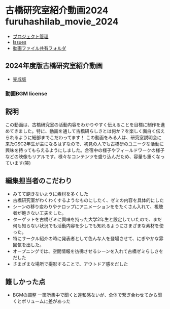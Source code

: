 # 古橋研究室紹介動画2024 furuhashilab_movie_2024 

 * [プロジェクト管理](https://github.com/orgs/furuhashilab/projects/42)
 * [Issues](https://github.com/furuhashilab/furuhashilab_movie_2024/issues)
 * [動画ファイル共有フォルダ](https://drive.google.com/drive/u/1/folders/1buICQUhZ9gaO5A8o_WeatAdo-0SCm5r-)

## 2024年度版古橋研究室紹介動画
 * [完成版](https://drive.google.com/file/d/1PKZFosyw0knFacLTE4YJOe4jNSM9Tvwk/view?usp=sharing)
### 動画BGM license


## 説明
この動画は、古橋研究室の活動内容をわかりやすく伝えることを目標に制作を進めてきました。特に、動画を通して古橋研らしさとは何か？を楽しく面白く伝えられるように細部までこだわってます！
この動画をみる人は、研究室説明会に来たGSC2年生が主になるはずなので、初見の人でも古橋研のユニークな活動に興味を持ってもらえるようにしました。合宿中の様子やフィールドワークの様子などの映像もリアルです。様々なコンテンツを盛り込んだため、容量も重くなっています(笑)

## 編集担当者のこだわり
* みてて飽きないように素材を多くした
* 古橋研究室がわくわくするようなものにしたく、ゼミの内容を具体的にした
* シーンの移り変わりやテロップにアニメーションををたくさん入れて、視聴者が飽きない工夫をした。
* ターゲットを古橋ゼミに興味を持った大学2年生と設定していたので、まだ何も知らない状況でも活動内容を少しでも知れるようにさまざまな素材を使った。
* 特にサークル紹介の時に発表者として色んな人を登場させて、にぎやかな雰囲気を出した。
* オープニングでは、空間情報を彷彿させるシーンを入れて古橋ゼミらしさをだした
* さまざまな場所で撮影することで、アウトドア感をだした

## 難しかった点
* BGMの調整
一箇所集中で聞くと違和感ないが、全体で繋ぎ合わせてから聞くとボリュームに差があった

